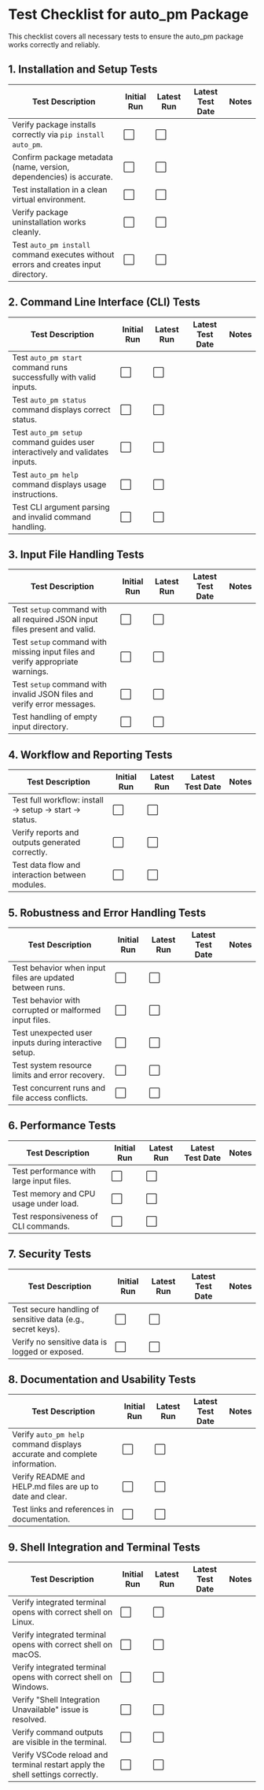 # Test Checklist for auto_pm Package

This checklist covers all necessary tests to ensure the auto_pm package works correctly and reliably.

## 1. Installation and Setup Tests
| Test Description                                                                                     | Initial Run | Latest Run | Latest Test Date | Notes                                  |
|---------------------------------------------------------------------------------------------------|-------------|------------|------------------|----------------------------------------|
| Verify package installs correctly via `pip install auto_pm`.                                      | ⬜          | ⬜         |                  |                                        |
| Confirm package metadata (name, version, dependencies) is accurate.                               | ⬜          | ⬜         |                  |                                        |
| Test installation in a clean virtual environment.                                                 | ⬜          | ⬜         |                  |                                        |
| Verify package uninstallation works cleanly.                                                     | ⬜          | ⬜         |                  |                                        |
| Test `auto_pm install` command executes without errors and creates input directory.               | ⬜          | ⬜         |                  |                                        |

## 2. Command Line Interface (CLI) Tests
| Test Description                                                                                     | Initial Run | Latest Run | Latest Test Date | Notes                                  |
|---------------------------------------------------------------------------------------------------|-------------|------------|------------------|----------------------------------------|
| Test `auto_pm start` command runs successfully with valid inputs.                                 | ⬜          | ⬜         |                  |                                        |
| Test `auto_pm status` command displays correct status.                                           | ⬜          | ⬜         |                  |                                        |
| Test `auto_pm setup` command guides user interactively and validates inputs.                      | ⬜          | ⬜         |                  |                                        |
| Test `auto_pm help` command displays usage instructions.                                         | ⬜          | ⬜         |                  |                                        |
| Test CLI argument parsing and invalid command handling.                                          | ⬜          | ⬜         |                  |                                        |

## 3. Input File Handling Tests
| Test Description                                                                                     | Initial Run | Latest Run | Latest Test Date | Notes                                  |
|---------------------------------------------------------------------------------------------------|-------------|------------|------------------|----------------------------------------|
| Test `setup` command with all required JSON input files present and valid.                       | ⬜          | ⬜         |                  |                                        |
| Test `setup` command with missing input files and verify appropriate warnings.                   | ⬜          | ⬜         |                  |                                        |
| Test `setup` command with invalid JSON files and verify error messages.                          | ⬜          | ⬜         |                  |                                        |
| Test handling of empty input directory.                                                          | ⬜          | ⬜         |                  |                                        |

## 4. Workflow and Reporting Tests
| Test Description                                                                                     | Initial Run | Latest Run | Latest Test Date | Notes                                  |
|---------------------------------------------------------------------------------------------------|-------------|------------|------------------|----------------------------------------|
| Test full workflow: install -> setup -> start -> status.                                         | ⬜          | ⬜         |                  |                                        |
| Verify reports and outputs generated correctly.                                                 | ⬜          | ⬜         |                  |                                        |
| Test data flow and interaction between modules.                                                 | ⬜          | ⬜         |                  |                                        |

## 5. Robustness and Error Handling Tests
| Test Description                                                                                     | Initial Run | Latest Run | Latest Test Date | Notes                                  |
|---------------------------------------------------------------------------------------------------|-------------|------------|------------------|----------------------------------------|
| Test behavior when input files are updated between runs.                                        | ⬜          | ⬜         |                  |                                        |
| Test behavior with corrupted or malformed input files.                                          | ⬜          | ⬜         |                  |                                        |
| Test unexpected user inputs during interactive setup.                                           | ⬜          | ⬜         |                  |                                        |
| Test system resource limits and error recovery.                                                | ⬜          | ⬜         |                  |                                        |
| Test concurrent runs and file access conflicts.                                                | ⬜          | ⬜         |                  |                                        |

## 6. Performance Tests
| Test Description                                                                                     | Initial Run | Latest Run | Latest Test Date | Notes                                  |
|---------------------------------------------------------------------------------------------------|-------------|------------|------------------|----------------------------------------|
| Test performance with large input files.                                                       | ⬜          | ⬜         |                  |                                        |
| Test memory and CPU usage under load.                                                          | ⬜          | ⬜         |                  |                                        |
| Test responsiveness of CLI commands.                                                           | ⬜          | ⬜         |                  |                                        |

## 7. Security Tests
| Test Description                                                                                     | Initial Run | Latest Run | Latest Test Date | Notes                                  |
|---------------------------------------------------------------------------------------------------|-------------|------------|------------------|----------------------------------------|
| Test secure handling of sensitive data (e.g., secret keys).                                    | ⬜          | ⬜         |                  |                                        |
| Verify no sensitive data is logged or exposed.                                                 | ⬜          | ⬜         |                  |                                        |

## 8. Documentation and Usability Tests
| Test Description                                                                                     | Initial Run | Latest Run | Latest Test Date | Notes                                  |
|---------------------------------------------------------------------------------------------------|-------------|------------|------------------|----------------------------------------|
| Verify `auto_pm help` command displays accurate and complete information.                      | ⬜          | ⬜         |                  |                                        |
| Verify README and HELP.md files are up to date and clear.                                      | ⬜          | ⬜         |                  |                                        |
| Test links and references in documentation.                                                    | ⬜          | ⬜         |                  |                                        |

## 9. Shell Integration and Terminal Tests
| Test Description                                                                                     | Initial Run | Latest Run | Latest Test Date | Notes                                  |
|---------------------------------------------------------------------------------------------------|-------------|------------|------------------|----------------------------------------|
| Verify integrated terminal opens with correct shell on Linux.                                  | ⬜          | ⬜         |                  |                                        |
| Verify integrated terminal opens with correct shell on macOS.                                 | ⬜          | ⬜         |                  |                                        |
| Verify integrated terminal opens with correct shell on Windows.                               | ⬜          | ⬜         |                  |                                        |
| Verify "Shell Integration Unavailable" issue is resolved.                                     | ⬜          | ⬜         |                  |                                        |
| Verify command outputs are visible in the terminal.                                           | ⬜          | ⬜         |                  |                                        |
| Verify VSCode reload and terminal restart apply the shell settings correctly.                 | ⬜          | ⬜         |                  |                                        |

